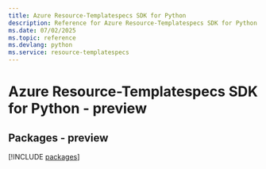 ```yaml
---
title: Azure Resource-Templatespecs SDK for Python
description: Reference for Azure Resource-Templatespecs SDK for Python
ms.date: 07/02/2025
ms.topic: reference
ms.devlang: python
ms.service: resource-templatespecs
---
```

# Azure Resource-Templatespecs SDK for Python - preview
## Packages - preview
[!INCLUDE [packages](resource-templatespecs-index.md)]